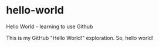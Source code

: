 # hello-world
Hello World - learning to use Github

This is my GitHub "Hello World!" exploration. So, hello world!
